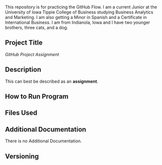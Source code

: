 This repository is for practicing the GitHub Flow.
I am a current Junior at the University of Iowa Tippie College of Business studying Business Analytics and Marketing. I am also getting a Minor in Spanish and a Certificate in International Business. I am from Indianola, Iowa and I have two younger brothers, three cats, and a dog.

## Project Title
_GitHub Project Assignment_

## Description
This can best be described as an __assignment__.

## How to Run Program

## Files Used

## Additional Documentation
There is no Additional Documentation.

## Versioning
